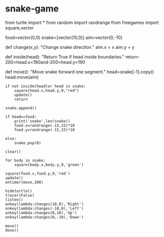 # snake-game
from turtle import *
from random import randrange
from freegames import square,vector

food=vector(0,0)
snake=[vector(10,0)]
aim=vector(0,-10)

def change(x,y):
    "Change snake direction."
    aim.x = x
    aim.y = y

def inside(head):
    "Return True if head inside boundaries."
    return-200<head.x<190and-200<head.y<190

def move():
    "Move snake forward one segment."
    head=snake[-1].copy()
    head.move(aim)

    if not inside(head)or head in snake:
        square(head.x,head.y,9,"red")
        update()
        return

    snake.append()

    if head==food:
        print('snake',len(snake))
        food.x=randrange(-15,15)*10
        food.y=randrange(-15,15)*10

    else:
        snake.pop(0)

    clear()
    
    for body in snake:
        square(body.x,body.y,9,'green')

    square(food.x,food.y,9,'red')
    update()
    ontimer(move,100)

    hideturtle()
    tracer(False)
    listen()
    onkey(lambda:changes(10,0),'Right')
    onkey(lambda:changes(-10,0),'Left')
    onkey(lambda:changes(0,10),'Up')
    onkey(lambda:changes(0,-10),'Down')

    move()
    done()

    
        
    
